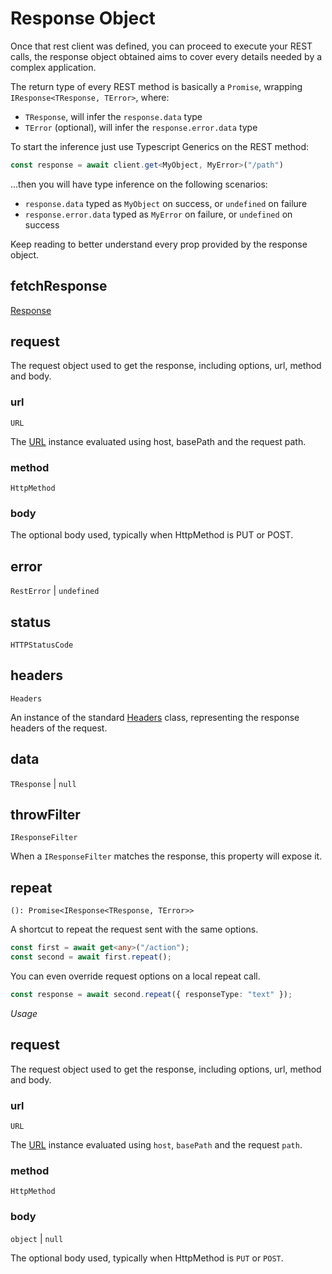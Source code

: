 
# Response Object

Once that rest client was defined, you can proceed to execute your REST calls, the response object obtained aims to cover every details needed by a complex application.

The return type of every REST method is basically a `Promise`, wrapping `IResponse<TResponse, TError>`, where:
 * `TResponse`, will infer the `response.data` type
 * `TError` (optional), will infer the `response.error.data` type

To start the inference just use Typescript Generics on the REST method:
```typescript
const response = await client.get<MyObject, MyError>("/path")
```
...then you will have type inference on the following scenarios:
 * `response.data` typed as `MyObject` on success, or `undefined` on failure
 * `response.error.data` typed as `MyError` on failure, or `undefined` on success

Keep reading to better understand every prop provided by the response object.

## fetchResponse

[Response](https://developer.mozilla.org/en-US/docs/Web/API/Response)

## request

The request object used to get the response, including options, url, method and body.

### url

`URL`

The [URL](https://developer.mozilla.org/en-US/docs/Web/API/URL/URL) instance evaluated using host, basePath and the request path.

### method

`HttpMethod`

### body

The optional body used, typically when HttpMethod is PUT or POST.

## error

`RestError` | `undefined`

## status

`HTTPStatusCode`

## headers

`Headers`

An instance of the standard [Headers](https://developer.mozilla.org/en-US/docs/Web/API/Fetch_API/Using_Fetch#Headers) class, representing the response headers of the request.

## data

`TResponse` | `null`

## throwFilter

`IResponseFilter`

When a `IResponseFilter` matches the response, this property will expose it.

## repeat

`(): Promise<IResponse<TResponse, TError>>`

A shortcut to repeat the request sent with the same options.

```typescript
const first = await get<any>("/action");
const second = await first.repeat();
```

You can even override request options on a local repeat call.

```typescript
const response = await second.repeat({ responseType: "text" });
```

*Usage*

## request

The request object used to get the response, including options, url, method and body.

### url

`URL`

The [URL](https://developer.mozilla.org/en-US/docs/Web/API/URL/URL) instance evaluated using `host`, `basePath` and the request `path`.

### method

`HttpMethod`

### body

`object` | `null`

The optional body used, typically when HttpMethod is `PUT` or `POST`.
